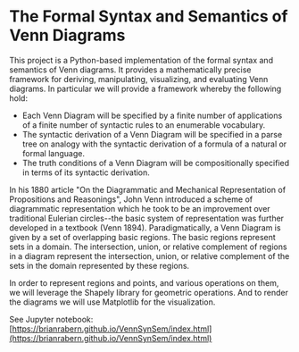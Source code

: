 # The Formal Syntax and Semantics of Venn Diagrams

This project is a Python-based implementation of the formal syntax and semantics of Venn diagrams. It provides a mathematically precise framework for deriving, manipulating, visualizing, and evaluating Venn diagrams. In particular we will provide a framework whereby the following hold:

- Each Venn Diagram will be specified by a finite number of applications of a finite number of syntactic rules to an enumerable vocabulary.
- The syntactic derivation of a Venn Diagram will be specified in a parse tree on analogy with the syntactic derivation of a formula of a natural or formal language.
- The truth conditions of a Venn Diagram will be compositionally specified in terms of its syntactic derivation.

In his 1880 article "On the Diagrammatic and Mechanical Representation of Propositions and Reasonings", John Venn introduced a scheme of diagrammatic representation which he took to be an improvement over traditional Eulerian circles--the basic system of representation was further developed in a textbook (Venn 1894). Paradigmatically, a Venn Diagram is given by a set of overlapping basic regions. The basic regions represent sets in a domain. The intersection, union, or relative complement of regions in a diagram represent the intersection, union, or relative complement of the sets in the domain represented by these regions.

In order to represent regions and points, and various operations on them, we will leverage the Shapely library for geometric operations. And to render the diagrams we will use Matplotlib for the visualization.

See Jupyter notebook:
[https://brianrabern.github.io/VennSynSem/index.html](https://brianrabern.github.io/VennSynSem/index.html)
